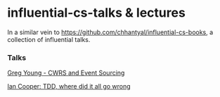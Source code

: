 # influential-cs-talks & lectures
In a similar vein to https://github.com/chhantyal/influential-cs-books, a collection of influential talks.


### Talks

[Greg Young - CWRS and Event Sourcing](https://www.youtube.com/watch?v=JHGkaShoyNs)

[Ian Cooper: TDD, where did it all go wrong](https://vimeo.com/68375232)
